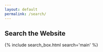 ```yaml
---
layout: default
permalink: /search/
---
```


<h2 class='page-title'>Search the Website</h2>

{% include search_box.html search='main' %}
